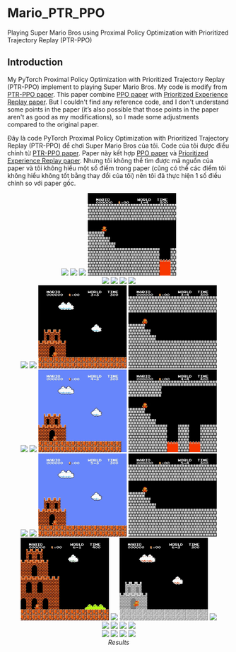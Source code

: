 # Mario_PTR_PPO
Playing Super Mario Bros using Proximal Policy Optimization with Prioritized Trajectory Replay (PTR-PPO)

## Introduction

My PyTorch Proximal Policy Optimization with Prioritized Trajectory Replay (PTR-PPO) implement to playing Super Mario Bros. My code is modify from [PTR-PPO paper](https://arxiv.org/pdf/2112.03798). This paper combine [PPO paper](https://arxiv.org/abs/1707.06347) with [Prioritized Experience Replay paper](https://arxiv.org/pdf/1511.05952). But I couldn't find any reference code, and I don't understand some points in the paper (it’s also possible that those points in the paper aren't as good as my modifications), so I made some adjustments compared to the original paper.

Đây là code PyTorch Proximal Policy Optimization with Prioritized Trajectory Replay (PTR-PPO) để chơi Super Mario Bros của tôi. Code của tôi được điều chỉnh từ [PTR-PPO paper](https://arxiv.org/pdf/2112.03798). Paper này kết hợp [PPO paper](https://arxiv.org/abs/1707.06347) và [Prioritized Experience Replay paper](https://arxiv.org/pdf/1511.05952). Nhưng tôi không thể tìm được mã nguồn của paper và tôi không hiểu một số điểm trong paper (cũng có thể các điểm tôi không hiểu không tốt bằng thay đổi của tôi) nên tôi đã thực hiện 1 số điều chỉnh so với paper gốc.
<p align="center">
  <img src="demo/gif/1-1.gif" width="200">
  <img src="demo/gif/1-2.gif" width="200">
  <img src="demo/gif/1-3.gif" width="200">
  <img src="demo/gif/1-4.gif" width="200"><br/>
  <img src="demo/gif/2-1.gif" width="200">
  <img src="demo/gif/2-2.gif" width="200">
  <img src="demo/gif/2-3.gif" width="200">
  <img src="demo/gif/2-4.gif" width="200"><br/>
  <img src="demo/gif/3-1.gif" width="200">
  <img src="demo/gif/3-2.gif" width="200">
  <img src="demo/gif/3-3.gif" width="200">
  <img src="demo/gif/3-4.gif" width="200"><br/>
  <img src="demo/gif/4-1.gif" width="200">
  <img src="demo/gif/4-2.gif" width="200">
  <img src="demo/gif/4-3.gif" width="200">
  <img src="demo/gif/4-4.gif" width="200"><br/>
  <img src="demo/gif/5-1.gif" width="200">
  <img src="demo/gif/5-2.gif" width="200">
  <img src="demo/gif/5-3.gif" width="200">
  <img src="demo/gif/5-4.gif" width="200"><br/>
  <img src="demo/gif/6-1.gif" width="200">
  <img src="demo/gif/6-2.gif" width="200">
  <img src="demo/gif/6-3.gif" width="200">
  <img src="demo/gif/6-4.gif" width="200"><br/>
  <img src="demo/gif/7-1.gif" width="200">
  <img src="demo/gif/7-2.gif" width="200">
  <img src="demo/gif/7-3.gif" width="200">
  <img src="demo/gif/7-4.gif" width="200"><br/>
  <img src="demo/gif/8-1.gif" width="200">
  <img src="demo/gif/8-2.gif" width="200">
  <img src="demo/gif/8-3.gif" width="200">
  <img src="demo/gif/8-4.gif" width="200"><br/>
  <i>Results</i>
</p>